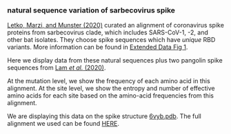 ### natural sequence variation of sarbecovirus spike

[Letko, Marzi, and Munster (2020)](https://www.nature.com/articles/s41564-020-0688-y) curated an alignment of coronavirus spike proteins from sarbecovirus clade, which includes SARS-CoV-1, -2, and other bat isolates.
They choose spike sequences which have _unique_ RBD variants.
More information can be found in [Extended Data Fig 1](https://www.nature.com/articles/s41564-020-0688-y/figures/6).

Here we display data from these natural sequences plus two pangolin spike sequences from [Lam _et al._ (2020)](https://www.nature.com/articles/s41586-020-2169-0).

At the mutation level, we show the frequency of each amino acid in this alignment.
At the site level, we show the entropy and number of effective amino acids for each site based on the amino-acid frequencies from this alignment.

We are displaying this data on the spike structure [6vyb.pdb](https://www.rcsb.org/structure/6VYB).
The full alignment we used can be found [HERE](https://github.com/dms-view/SARS-CoV-2/blob/master/data/Spike/Letko2020/results/Letko2020_spike.csv).

